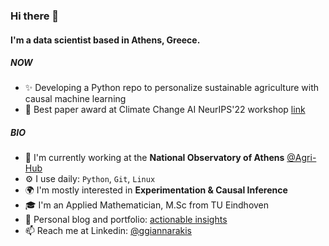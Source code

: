 <!---
ggiannarakis/ggiannarakis is a ✨ special ✨ repository because its `README.md` (this file) appears on your GitHub profile.
You can click the Preview link to take a look at your changes.
--->

### Hi there 👋

#### I'm a data scientist based in Athens, Greece.

##### NOW

- ✨ Developing a Python repo to personalize sustainable agriculture with causal machine learning
- 🌾 Best paper award at Climate Change AI NeurIPS'22 workshop [link](https://www.climatechange.ai/papers/neurips2022/112)

##### BIO

- 🏢 I'm currently working at the **National Observatory of Athens** [@Agri-Hub](https://github.com/Agri-Hub)
- ⚙️ I use daily: `Python`, `Git`, `Linux`
- 🌍 I'm mostly interested in **Experimentation & Causal Inference**
- 🎓 I'm an Applied Mathematician, M.Sc from TU Eindhoven
- 👀 Personal blog and portfolio: [actionable insights](https://ggiannarakis.github.io/)
- 📫 Reach me at Linkedin: [@ggiannarakis](https://www.linkedin.com/in/ggiannarakis/)
